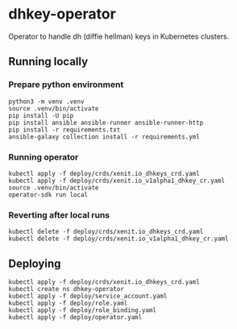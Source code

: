 # dhkey-operator 

Operator to handle dh (diffie hellman) keys in Kubernetes clusters.

## Running locally

### Prepare python environment

```shell
python3 -m venv .venv
source .venv/bin/activate 
pip install -U pip
pip install ansible ansible-runner ansible-runner-http
pip install -r requirements.txt
ansible-galaxy collection install -r requirements.yml
```

### Running operator

```shell
kubectl apply -f deploy/crds/xenit.io_dhkeys_crd.yaml
kubectl apply -f deploy/crds/xenit.io_v1alpha1_dhkey_cr.yaml
source .venv/bin/activate
operator-sdk run local
```

### Reverting after local runs

```shell
kubectl delete -f deploy/crds/xenit.io_dhkeys_crd.yaml
kubectl delete -f deploy/crds/xenit.io_v1alpha1_dhkey_cr.yaml
```

## Deploying

```shell
kubectl apply -f deploy/crds/xenit.io_dhkeys_crd.yaml
kubectl create ns dhkey-operator
kubectl apply -f deploy/service_account.yaml
kubectl apply -f deploy/role.yaml
kubectl apply -f deploy/role_binding.yaml
kubectl apply -f deploy/operator.yaml
```